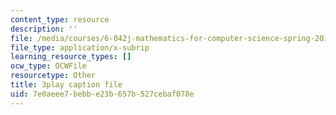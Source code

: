 ```yaml
---
content_type: resource
description: ''
file: /media/courses/6-042j-mathematics-for-computer-science-spring-2015/7e0aeee7bebbe23b657b527cebaf078e_ZDQk45NQbEo.srt
file_type: application/x-subrip
learning_resource_types: []
ocw_type: OCWFile
resourcetype: Other
title: 3play caption file
uid: 7e0aeee7-bebb-e23b-657b-527cebaf078e
---
```

